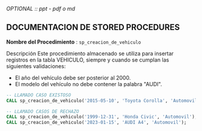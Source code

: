 

_OPTIONAL :: ppt - pdf o md_

## DOCUMENTACION DE STORED PROCEDURES
**Nombre del Procedimiento** : `sp_creacion_de_vehiculo` 

Descripción
Este procedimiento almacenado se utiliza para insertar registros en la tabla VEHICULO, siempre y cuando se cumplan las siguientes validaciones:

 - El año del vehículo debe ser posterior al 2000.
 - El modelo del vehículo no debe contener la palabra "AUDI".


```sql
-- LLAMADO CASO EXISTOSO
CALL sp_creacion_de_vehiculo('2015-05-10', 'Toyota Corolla', 'Automovil');

-- LLAMADO CASOS DE RECHAZO
CALL sp_creacion_de_vehiculo('1999-12-31', 'Honda Civic', 'Automovil');
CALL sp_creacion_de_vehiculo('2023-01-15', 'AUDI A4', 'Automovil');
```
